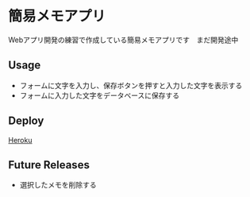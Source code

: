 簡易メモアプリ
====
Webアプリ開発の練習で作成している簡易メモアプリです　まだ開発途中

## Usage
* フォームに文字を入力し、保存ボタンを押すと入力した文字を表示する
* フォームに入力した文字をデータベースに保存する

## Deploy
[Heroku](https://combination-notes.herokuapp.com/)

## Future Releases
* 選択したメモを削除する
